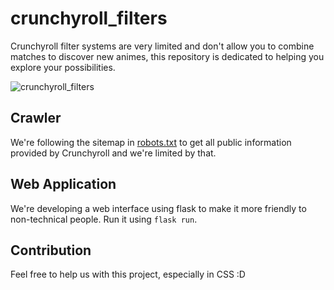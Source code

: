 
# crunchyroll_filters

Crunchyroll filter systems are very limited and don't allow you to combine matches to discover new animes, this repository is dedicated to helping you explore your possibilities. 

![crunchyroll_filters](https://user-images.githubusercontent.com/7308241/75381395-6f6e9900-58b7-11ea-8b2f-0038367137bf.png)

## Crawler

We're following the sitemap in [robots.txt](https://www.crunchyroll.com/robots.txt) to get all public information provided by Crunchyroll and we're limited by that. 

## Web Application

We're developing a web interface using flask to make it more friendly to non-technical people. Run it using `flask run`. 

## Contribution

Feel free to help us with this project, especially in CSS :D
